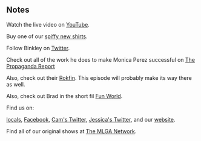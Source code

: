## Notes

Watch the live video on [YouTube](https://youtu.be/h9yNAa9giFw).

Buy one of our [spiffy new shirts](https://www.amazon.com/The-Mad-Ones-T-Shirt/dp/B08TX8JWRG/ref=pd_ybh_a_3?_encoding=UTF8&psc=1&refRID=1E8N867B3XZ406PKEJST).

Follow Binkley on [Twitter](https://twitter.com/freedomactradio).

Check out all of the work he does to make Monica Perez successful on [The Propaganda Report](https://thepropreport.com/)

Also, check out their [Rokfin](https://rokfin.com/propagandareport). This episode will probably make its way there as well.

Also, check out Brad in the short fil [Fun World](https://vimeo.com/52004541).

Find us on:

[locals](https://themadones.locals.com/), [Facebook](https://www.facebook.com/WeAreTheMad/), [Cam's Twitter](https://twitter.com/CamHarless), [Jessica's Twitter](https://twitter.com/soupcanarchist), and our [website](http://wearethemad.com).

Find all of our original shows at [The MLGA Network](https://mlganetwork.com).
